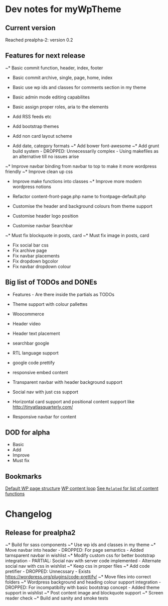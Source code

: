 Dev notes for myWpTheme
=======================

Current version
---------------

Reached prealpha-2: version 0.2

Features for next release
-------------------------

~* Basic commit function, header, index, footer
* Basic commit archive, single, page, home, index
* Basic use wp ids and classes for comments section in my theme
* Basic admin mode editing capabilites
* Basic assign proper roles, aria to the elements

* Add RSS feeds etc
* Add bootstrap themes
* Add non card layout scheme
* Add date, category formats
~* Add bower font-awesome
~* Add grunt build system - DROPPED: Unnecessarily complex - Using makefiles as an alternative till no issues arise

~* Improve navbar binding from navbar to top to make it more wordpress friendly
~* Improve clean up css
* Improve make functions into classes
~* Improve more modern wordpress notions
* Refactor content-front-page.php name to frontpage-default.php

* Customise the header and background colours from theme support
* Customise header logo position
* Customise navbar Searchbar

~* Must fix blockquote in posts, card
~* Must fix image in posts, card

* Fix social bar css 
* Fix archive page
* Fix navbar placements
* Fix dropdown bgcolor
* Fix navbar dropdown colour




Big list of TODOs and DONEs
---------------------------


* Features - Are there inside the partials as TODOs

* Theme support with colour pallettes
* Woocommerce
* Header video
* Header text placement
* searchbar google
* RTL language support
* google code prettify
* responsive embed content
* Transparent navbar with header background support
* Social nav with just css support
* Horizontal card support and positional content support like http://tinyatlasquarterly.com/
* Responsive navbar for content

DOD for alpha
-------------

* Basic
* Add
* Improve
* Must fix

Bookmarks
---------

[Default WP page structure](https://codex.wordpress.org/Site_Architecture_1.5)
[WP content loop](https://codex.wordpress.org/The_Loop)
[See `Related` for list of content functions](https://codex.wordpress.org/Function_Reference/post_class)


Changelog
=========

Release for prealpha2
----------------------

~* Build for sass components
~* Use wp ids and classes in my theme
~* Move navbar into header - DROPPED: For page semantics - Added tarnsparent navbar in wishlist
~* Modify custom css for better bootstrap integration - PARTIAL: Social nav with server code implemented - Alternate social nav with css in wishlist
~* Keep css in proper files
~* Add code pretifier - DROPPED: Unnecssary - Exists https://wordpress.org/plugins/code-prettify/
~* Move files into correct folders
~* Wordpress background and heading colour support integration - DROPPED: For incompatibilty with basic bootstrap concept - Added theme support in wishlist
~* Post content image and blockquote support
~* Screen reader check
~* Build and sanity and smoke tests